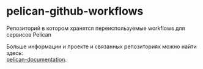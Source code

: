 # pelican-github-workflows

Репозиторий в котором хранятся переиспользуемые workflows для сервисов Pelican

Больше информации и проекте и связанных репозиториях можно найти здесь:  
[pelican-documentation](https://github.com/TourmalineCore/pelican-documentation).
